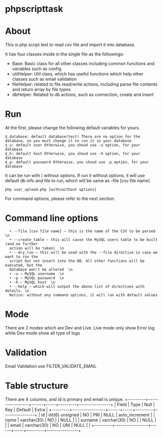 # phpscripttask
# About
This is php script test to read csv file and import it into database.

It has four classes inside in the single file as the followings:
- Base: Basic class for all other classes including common functions and variables such as config
- utilHelper: Util class, which has useful functions which help other classes such as email validation 
- fileHelper: related to file read/write actions, including parse file contents and return array by file types
- dbHelper: Related to db actions, such as connection, create and insert

# Run
At the first, please change the following default variables for yours.
```
$_database: default database(test) There are no option for the database, so you must change it to run it in your database
$_u: default user Otherwise, you shoud use -u option, for your database
$_h: default host Otherwise, you shoud use -h option, for your database
$_p: default password Otherwise, you shoud use -p option, for your database
```

It can be run with / without options.
If run it without options, it will use default db info and file to run, which will be
same as -file [csv file name]

```
php user_upload.php [with/without options]
```
For command options, please refer to the next section.

# Command line options
      • --file [csv file name] – this is the name of the CSV to be parsed \n
      • --create_table – this will cause the MySQL users table to be built (and no further 
      action will be taken)  \n
      • --dry_run – this will be used with the --file directive in case we want to run the 
      script but not insert into the DB. All other functions will be executed, but the 
      database won't be altered  \n
      • -u – MySQL username  \n
      • -p – MySQL password  \n
      • -h – MySQL host  \n
      • --help – which will output the above list of directives with details. \n  
      Notice: without any command options, it will run with default values
 
# Mode
There are 2 modes which are Dev and Live.
Live mode only show Error log while Dev mode show all type of logs

# Validation
Email Validation use FILTER_VALIDATE_EMAIL

# Table structure
There are 4 columns, and id is primary and email is unique.
+---------+-----------------+------+-----+---------+----------------+
| Field   | Type            | Null | Key | Default | Extra          |
+---------+-----------------+------+-----+---------+----------------+
| id      | int(6) unsigned | NO   | PRI | NULL    | auto_increment |
| name    | varchar(30)     | NO   |     | NULL    |                |
| surname | varchar(30)     | NO   |     | NULL    |                |
| email   | varchar(30)     | NO   | UNI | NULL    |                |
+---------+-----------------+------+-----+---------+----------------+

